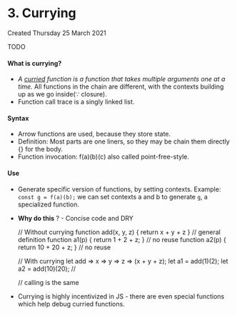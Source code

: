 # 3. Currying

Created Thursday 25 March 2021

TODO

#### What is currying?

- _A [curried](https://medium.com/javascript-scene/curry-and-function-composition-2c208d774983) function is a function that takes multiple arguments one at a time._ All functions in the chain are different, with the contexts building up as we go inside(∵ closure).
- Function call trace is a singly linked list.

#### Syntax

- Arrow functions are used, because they store state.
- Definition: Most parts are one liners, so they may be chain them directly {} for the body.
- Function invocation: f(a)(b)(c) also called point-free-style.

#### Use

- Generate specific version of functions, by setting contexts. Example: `const g = f(a)(b);` we can set contexts a and b to generate `g`, a specialized function.
- **Why do this** ? - Concise code and DRY

  // Without currying
  function add(x, y, z) { return x + y + z } // general definition
  function a1(p) { return 1 + 2 + z; } // no reuse
  function a2(p) { return 10 + 20 + z; } // no reuse

  // With currying
  let add => x => y => z => (x + y + z);
  let a1 = add(1)(2);
  let a2 = add(10)(20); //

  // calling is the same

- Currying is highly incentivized in JS - there are even special functions which help debug curried functions.
